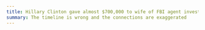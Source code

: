 ```yaml
---
title: Hillary Clinton gave almost $700,000 to wife of FBI agent investigating her
summary: The timeline is wrong and the connections are exaggerated
---
```


